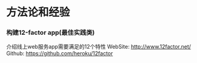 方法论和经验
============

### 构建12-factor app(最佳实践类)

介绍线上web服务app需要满足的12个特性
WebSite: <http://www.12factor.net/>
Github: <https://github.com/heroku/12factor>
